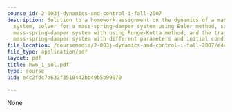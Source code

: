 ```yaml
---
course_id: 2-003j-dynamics-and-control-i-fall-2007
description: Solution to a homework assignment on the dynamics of a mass-spring-damper
  system, solver for a mass-spring-damper system using Euler method, solver for a
  mass-spring-damper system with using Runge-Kutta method, and the trajectory of a
  mass-spring-damper system with different parameters and initial conditions.
file_location: /coursemedia/2-003j-dynamics-and-control-i-fall-2007/e4c2fdc7a632f3510442bb49b5b99070_hw6_1_sol.pdf
file_type: application/pdf
layout: pdf
title: hw6_1_sol.pdf
type: course
uid: e4c2fdc7a632f3510442bb49b5b99070

---
```

None